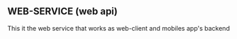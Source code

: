 ## WEB-SERVICE (web api)

This it the web service that works as web-client and mobiles app's backend
